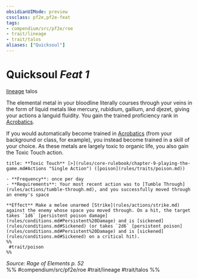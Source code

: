 ```yaml
---
obsidianUIMode: preview
cssclass: pf2e,pf2e-feat
tags:
- compendium/src/pf2e/roe
- trait/lineage
- trait/talos
aliases: ["Quicksoul"]
---
```

# Quicksoul  *Feat 1*  
[lineage](rules/traits/lineage-apg.md "Lineage  Trait")  talos  


The elemental metal in your bloodline literally courses through your veins in the form of liquid metals like mercury, rubidium, gallium, and djezet, giving your actions a languid fluidity. You gain the trained proficiency rank in [Acrobatics](compendium/skills.md#Acrobatics).

If you would automatically become trained in [Acrobatics](compendium/skills.md#Acrobatics) (from your background or class, for example), you instead become trained in a skill of your choice. As these metals are largely toxic to organic life, you also gain the Toxic Touch action.

```ad-embed-ability
title: **Toxic Touch** [>](rules/core-rulebook/chapter-9-playing-the-game.md#Actions "Single Action") ([poison](rules/traits/poison.md))

- **Frequency**: once per day
- **Requirements**: Your most recent action was to [Tumble Through](rules/actions/tumble-through.md), and you successfully moved through an enemy's space

**Effect** Make a melee unarmed [Strike](rules/actions/strike.md) against the enemy whose space you moved through. On a hit, the target takes `1d6` [persistent poison damage](rules/conditions.md#Persistent%20Damage) and is [sickened](rules/conditions.md#Sickened) (or takes `2d6` [persistent poison](rules/conditions.md#Persistent%20Damage) and is [sickened](rules/conditions.md#Sickened) on a critical hit).  
%%
 #trait/poison 
%%
```

*Source: Rage of Elements p. 52*  
%% #compendium/src/pf2e/roe #trait/lineage #trait/talos %%
